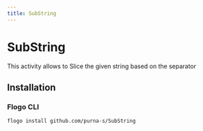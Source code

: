 ```yaml
---
title: SubString
---
```


# SubString
This activity allows to Slice the given string based on the separator

## Installation
### Flogo CLI
```bash
flogo install github.com/purna-s/SubString
```

